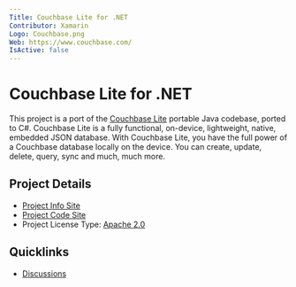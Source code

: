 ```yaml
---
Title: Couchbase Lite for .NET
Contributor: Xamarin
Logo: Couchbase.png
Web: https://www.couchbase.com/
IsActive: false
---
```


# Couchbase Lite for .NET

This project is a port of the [Couchbase Lite](https://developer.couchbase.com/mobile/) portable Java codebase, ported to C#. Couchbase Lite is a fully functional, on-device, lightweight, native, embedded JSON database. With Couchbase Lite, you have the full power of a Couchbase database locally on the device. You can create, update, delete, query, sync and much, much more.

## Project Details

* [Project Info Site](https://developer.couchbase.com/mobile/)
* [Project Code Site](https://github.com/couchbaselabs/couchbase-lite-net)
* Project License Type: [Apache 2.0](https://github.com/couchbaselabs/couchbase-lite-net/blob/master/LICENSE)

## Quicklinks

* [Discussions](https://groups.google.com/forum/#!forum/mobile-couchbase)

